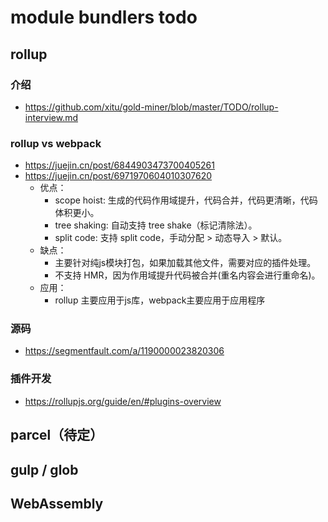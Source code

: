 # module bundlers todo

## rollup
### 介绍
- https://github.com/xitu/gold-miner/blob/master/TODO/rollup-interview.md

### rollup vs webpack
- https://juejin.cn/post/6844903473700405261
- https://juejin.cn/post/6971970604010307620
  - 优点：
    - scope hoist: 生成的代码作用域提升，代码合并，代码更清晰，代码体积更小。
    - tree shaking: 自动支持 tree shake（标记清除法）。
    - split code: 支持 split code，手动分配 > 动态导入 > 默认。
  - 缺点：
    - 主要针对纯js模块打包，如果加载其他文件，需要对应的插件处理。
    - 不支持 HMR，因为作用域提升代码被合并(重名内容会进行重命名)。
  - 应用：
    - rollup 主要应用于js库，webpack主要应用于应用程序

### 源码
- https://segmentfault.com/a/1190000023820306

### 插件开发
- https://rollupjs.org/guide/en/#plugins-overview



## parcel（待定）

## gulp / glob

## WebAssembly



